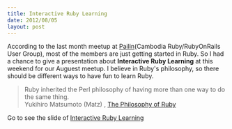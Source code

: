 ```yaml
---
title: Interactive Ruby Learning
date: 2012/08/05
layout: post
---
```


According to the last month meetup at [Pailin](http://pailin.github.com/)(Cambodia Ruby/RubyOnRails User Group), most of the members are just getting started in Ruby. So I had a chance to give a presentation about **Interactive Ruby Learning** at this weekend for our Auguest meetup. I believe in Ruby's philosophy, so there should be different ways to have fun to learn Ruby.

> Ruby inherited the Perl philosophy of having more than one way to do the same thing.  
Yukihiro Matsumoto (Matz) , [The Philosophy of Ruby](http://www.artima.com/intv/rubyP.html)

<div class="presentation">
<noscript>Go to see the slide of <a href="http://wowkhmer.com/2012/08/05/interactive-ruby-learning/">Interactive Ruby Learning</a></noscript>
<script async class="speakerdeck-embed" data-id="501e50570787c900020304ab" data-ratio="1.3333333333333333" src="//speakerdeck.com/assets/embed.js"></script>
</div>
